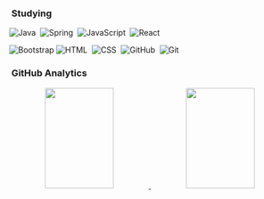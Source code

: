 ### &nbsp;Studying

![Java](https://img.shields.io/badge/-Java-05122A?style=flat&logo=Java&logoColor=FFA518)&nbsp;
![Spring](https://img.shields.io/badge/-Spring-05122A?style=flat&logo=Spring)&nbsp;
![JavaScript](https://img.shields.io/badge/-JavaScript-05122A?style=flat&logo=javascript)&nbsp;
![React](https://img.shields.io/badge/-React-05122A?style=flat&logo=react)&nbsp;
<!-- ![Node.js](https://img.shields.io/badge/-Node.js-05122A?style=flat&logo=node.js)&nbsp; -->
<!-- ![Next.js](https://img.shields.io/badge/-Next.js-05122A?style=flat&logo=Next.js)&nbsp; -->

![Bootstrap](https://img.shields.io/badge/-Bootstrap-05122A?style=flat&logo=bootstrap&logoColor=563D7C)
![HTML](https://img.shields.io/badge/-HTML-05122A?style=flat&logo=HTML5)&nbsp;
![CSS](https://img.shields.io/badge/-CSS-05122A?style=flat&logo=CSS3&logoColor=1572B6)&nbsp;
![GitHub](https://img.shields.io/badge/-GitHub-05122A?style=flat&logo=github)&nbsp;
![Git](https://img.shields.io/badge/-Git-05122A?style=flat&logo=git)&nbsp;


  
### &nbsp;GitHub Analytics

<p align = "center">

<a href="https://github.com/ChoiGD">
  <img height="180em" width="49.5%" src="https://github-readme-stats-eight-theta.vercel.app/api?username=ChoiGD&show_icons=true&theme=react&include_all_commits=true&count_private=true"/>
  <img height="180em" width="49.5%" src="https://github-readme-stats-eight-theta.vercel.app/api/top-langs/?username=ChoiGD&layout=compact&langs_count=8&theme=react"/>
</a>

</p>

